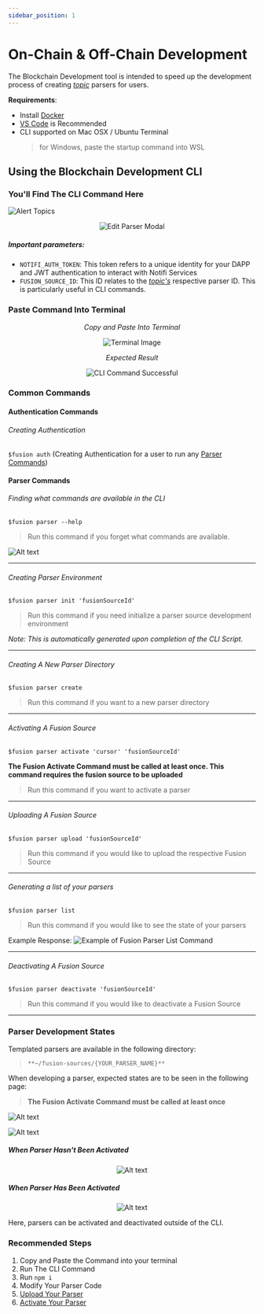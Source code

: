 ```yaml
---
sidebar_position: 1
---
```


# On-Chain & Off-Chain Development

The Blockchain Development tool is intended to speed up the development process of creating [_topic_](../integration-overview/alerts-in-depth#topics-topic) parsers for users.

**Requirements**:

- Install [Docker](https://docs.docker.com/get-docker/)
- [VS Code](https://code.visualstudio.com/download) is Recommended
- CLI supported on Mac OSX / Ubuntu Terminal
  > for Windows, paste the startup command into WSL

## Using the Blockchain Development CLI

### You'll Find The CLI Command Here

![Alert Topics](image.png)

<center>

![Edit Parser Modal](image-1.png)

</center>

##### Important parameters:

- `NOTIFI_AUTH_TOKEN`: This token refers to a unique identity for your DAPP and JWT authentication to interact with Notifi Services
- `FUSION_SOURCE_ID`: This ID relates to the [_topic's_](../integration-overview/alerts-in-depth#topics-topic) respective parser ID. This is particularly useful in CLI commands.

### Paste Command Into Terminal

<center>

_Copy and Paste Into Terminal_

![Terminal Image](image-2.png)

_Expected Result_

![CLI Command Successful](image-3.png)

</center>

### Common Commands

#### Authentication Commands

###### Creating Authentication

`$fusion auth` (Creating Authentication for a user to run any [Parser Commands](#parser-commands))

#### Parser Commands

###### Finding what commands are available in the CLI

`$fusion parser --help`

> Run this command if you forget what commands are available.

![Alt text](image-4.png)

---

###### Creating Parser Environment

`$fusion parser init 'fusionSourceId'`

> Run this command if you need initialize a parser source development environment

_Note: This is automatically generated upon completion of the CLI Script._

---

###### Creating A New Parser Directory

`$fusion parser create`

> Run this command if you want to a new parser directory

---

###### Activating A Fusion Source

`$fusion parser activate 'cursor' 'fusionSourceId'`

**The Fusion Activate Command must be called at least once. This command requires the fusion source to be uploaded**

> Run this command if you want to activate a parser

---

###### Uploading A Fusion Source

`$fusion parser upload 'fusionSourceId'`

> Run this command if you would like to upload the respective Fusion Source

---

###### Generating a list of your parsers

`$fusion parser list`

> Run this command if you would like to see the state of your parsers

Example Response: ![Example of Fusion Parser List Command](image-5.png)

---

###### Deactivating A Fusion Source

`$fusion parser deactivate 'fusionSourceId'`

> Run this command if you would like to deactivate a Fusion Source

---

### Parser Development States

Templated parsers are available in the following directory:

> `**~/fusion-sources/{YOUR_PARSER_NAME}**`

When developing a parser, expected states are to be seen in the following page:

> **The Fusion Activate Command must be called at least once**

![Alt text](image-8.png)

![Alt text](image-9.png)

##### When Parser _Hasn't_ Been Activated

<center>

![Alt text](image-7.png)

</center>

##### When Parser _Has_ Been Activated

<center>

![Alt text](image-6.png)

</center>

Here, parsers can be activated and deactivated outside of the CLI.

### Recommended Steps

1. Copy and Paste the Command into your terminal
2. Run The CLI Command
3. Run `npm i`
4. Modify Your Parser Code
5. [Upload Your Parser](#uploading-a-fusion-source)
6. [Activate Your Parser](#activating-a-fusion-source)
